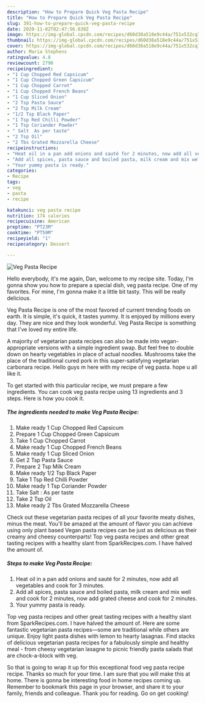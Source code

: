 ```yaml
---
description: "How to Prepare Quick Veg Pasta Recipe"
title: "How to Prepare Quick Veg Pasta Recipe"
slug: 391-how-to-prepare-quick-veg-pasta-recipe
date: 2020-11-02T02:47:56.630Z
image: https://img-global.cpcdn.com/recipes/d60d38a518e9c44a/751x532cq70/veg-pasta-recipe-recipe-main-photo.jpg
thumbnail: https://img-global.cpcdn.com/recipes/d60d38a518e9c44a/751x532cq70/veg-pasta-recipe-recipe-main-photo.jpg
cover: https://img-global.cpcdn.com/recipes/d60d38a518e9c44a/751x532cq70/veg-pasta-recipe-recipe-main-photo.jpg
author: Maria Stephens
ratingvalue: 4.8
reviewcount: 2790
recipeingredient:
- "1 Cup Chopped Red Capsicum"
- "1 Cup Chopped Green Capsicum"
- "1 Cup Chopped Carrot"
- "1 Cup Chopped French Beans"
- "1 Cup Sliced Onion"
- "2 Tsp Pasta Sauce"
- "2 Tsp Milk Cream"
- "1/2 Tsp Black Paper"
- "1 Tsp Red Chilli Powder"
- "1 Tsp Coriander Powder"
- " Salt  As per taste"
- "2 Tsp Oil"
- "2 Tbs Grated Mozzarella Cheese"
recipeinstructions:
- "Heat oil in a pan add onions and sauté for 2 minutes, now add all vegetables and cook for 3 minutes."
- "Add all spices, pasta sauce and boiled pasta, milk cream and mix well and cook for 2 minutes, now add grated cheese and cook for 2 minutes."
- "Your yummy pasta is ready."
categories:
- Recipe
tags:
- veg
- pasta
- recipe

katakunci: veg pasta recipe 
nutrition: 174 calories
recipecuisine: American
preptime: "PT23M"
cooktime: "PT59M"
recipeyield: "1"
recipecategory: Dessert

---
```



![Veg Pasta Recipe](https://img-global.cpcdn.com/recipes/d60d38a518e9c44a/751x532cq70/veg-pasta-recipe-recipe-main-photo.jpg)

Hello everybody, it's me again, Dan, welcome to my recipe site. Today, I'm gonna show you how to prepare a special dish, veg pasta recipe. One of my favorites. For mine, I'm gonna make it a little bit tasty. This will be really delicious.

Veg Pasta Recipe is one of the most favored of current trending foods on earth. It is simple, it's quick, it tastes yummy. It is enjoyed by millions every day. They are nice and they look wonderful. Veg Pasta Recipe is something that I've loved my entire life.

A majority of vegetarian pasta recipes can also be made into vegan-appropriate versions with a simple ingredient swap. But feel free to double down on hearty vegetables in place of actual noodles. Mushrooms take the place of the traditional cured pork in this super-satisfying vegetarian carbonara recipe. Hello guys m here with my recipe of veg pasta. hope u all like it.


To get started with this particular recipe, we must prepare a few ingredients. You can cook veg pasta recipe using 13 ingredients and 3 steps. Here is how you cook it.

<!--inarticleads1-->

##### The ingredients needed to make Veg Pasta Recipe:

1. Make ready 1 Cup Chopped Red Capsicum
1. Prepare 1 Cup Chopped Green Capsicum
1. Take 1 Cup Chopped Carrot
1. Make ready 1 Cup Chopped French Beans
1. Make ready 1 Cup Sliced Onion
1. Get 2 Tsp Pasta Sauce
1. Prepare 2 Tsp Milk Cream
1. Make ready 1/2 Tsp Black Paper
1. Take 1 Tsp Red Chilli Powder
1. Make ready 1 Tsp Coriander Powder
1. Take  Salt : As per taste
1. Take 2 Tsp Oil
1. Make ready 2 Tbs Grated Mozzarella Cheese


Check out these vegetarian pasta recipes of all your favorite meaty dishes, minus the meat. You&#39;ll be amazed at the amount of flavor you can achieve using only plant based Vegan pasta recipes can be just as delicious as their creamy and cheesy counterparts! Top veg pasta recipes and other great tasting recipes with a healthy slant from SparkRecipes.com. I have halved the amount of. 

<!--inarticleads2-->

##### Steps to make Veg Pasta Recipe:

1. Heat oil in a pan add onions and sauté for 2 minutes, now add all vegetables and cook for 3 minutes.
1. Add all spices, pasta sauce and boiled pasta, milk cream and mix well and cook for 2 minutes, now add grated cheese and cook for 2 minutes.
1. Your yummy pasta is ready.


Top veg pasta recipes and other great tasting recipes with a healthy slant from SparkRecipes.com. I have halved the amount of. Here are some fantastic vegetarian pasta recipes—some are traditional while others are unique. Enjoy light pasta dishes with lemon to hearty lasagnas. Find stacks of delicious vegetarian pasta recipes for a fabulously simple and healthy meal - from cheesy vegetarian lasagne to picnic friendly pasta salads that are chock-a-block with veg. 

So that is going to wrap it up for this exceptional food veg pasta recipe recipe. Thanks so much for your time. I am sure that you will make this at home. There is gonna be interesting food in home recipes coming up. Remember to bookmark this page in your browser, and share it to your family, friends and colleague. Thank you for reading. Go on get cooking!
